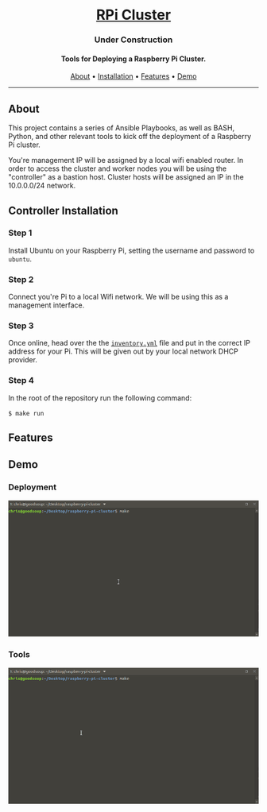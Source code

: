 <p>
  <br>
  <h1 align="center">
    <a href="https://github.com/christopherwoodall/raspberry-pi-cluster">
      RPi Cluster
    </a>
  </h1>
  <h3 align="center">
    Under Construction
  </h3>
</p>

<h4 align="center">Tools for Deploying a Raspberry Pi Cluster.</h4>

<p align="center">
  <a href="#about">About</a> •
  <a href="#installation">Installation</a> •
  <a href="#features">Features</a> •
  <a href="#demo">Demo</a>
</p>

---

## About

This project contains a series of Ansible Playbooks, as well as BASH, Python, and other relevant tools to kick off the deployment of a Raspberry Pi cluster.

You're management IP will be assigned by a local wifi enabled router. In order to access the cluster and worker nodes you will be using the "controller" as a bastion host. Cluster hosts will be assigned an IP in the 10.0.0.0/24 network.


## Controller Installation
### Step 1
Install Ubuntu on your Raspberry Pi, setting the username and password to `ubuntu`.

### Step 2
Connect you're Pi to a local Wifi network. We will be using this as a management interface.

### Step 3
Once online, head over the the [`inventory.yml`](https://github.com/christopherwoodall/raspberry-pi-cluster/blob/main/ansible/inventory/inventory.yml) file and put in the correct IP address for your Pi. This will be given out by your local network DHCP provider.

### Step 4
In the root of the repository run the following command:
```
$ make run
```


## Features


## Demo
### Deployment
![screencast](docs/assets/screencast-deploy.gif)

### Tools
![screencast](docs/assets/screencast-tools.gif)
